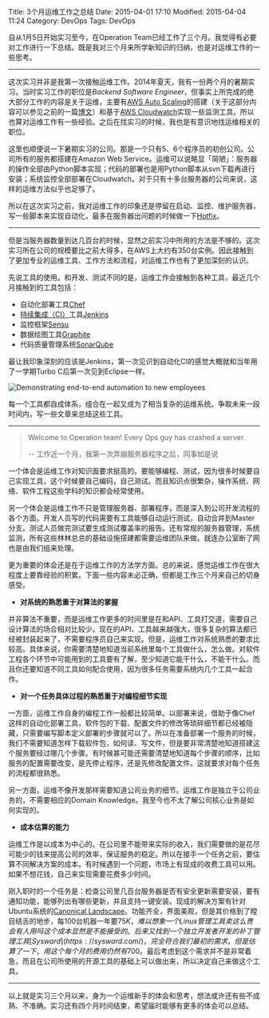 Title: 3个月运维工作之总结
Date: 2015-04-01 17:10
Modified: 2015-04-04 11:24
Category: DevOps
Tags: DevOps


自从1月5日开始实习至今，在Operation Team已经工作了三个月。我觉得有必要对工作进行一下总结。既是我对三个月来所学新知识的归纳，也是对运维工作的一些思考。

---
这次实习并非是我第一次接触运维工作。2014年夏天，我有一份两个月的暑期实习。当时实习工作的职位是*Backend Software Engineer*，但事实上所完成的绝大部分工作的内容是关于运维，主要有[AWS Auto Scaling](http://aws.amazon.com/autoscaling/)的搭建（关于这部分内容可以参见之前的一篇[博文](http://yumminhuang.github.io/zai-aws-auto-scaling-group-zhong-ti-huan-instance.html)）和基于[AWS Cloudwatch](http://aws.amazon.com/cloudwatch/)实现一些监测工具。所以也算对运维工作有一些经验。之后在找实习的时候，我也是有意识地找运维相关的职位。

这里也顺便说一下暑期实习的公司。那是一个只有5、6个程序员的初创公司。公司所有的服务都搭建在Amazon Web Service。运维可以说略显「简陋」：服务器的操作全部由Python脚本实现；代码的部署也是用Python脚本从svn下载再进行安装；系统监控全部部署在Cloudwatch。对于只有十多台服务器的公司来说，这样的运维方法似乎也足够了。

所以在这次实习之前，我对运维工作的印象还是停留在启动、监控、维护服务器，写一些脚本来实现自动化，最多在服务器出问题的时候做一下[Hotfix](http://en.wikipedia.org/wiki/Hotfix)。

---
但是当服务器数量到达几百台的时候，显然之前实习中所用的方法是不够的。这次实习所在公司的规模要比之前大得多，在AWS上大约有350台实例。因此接触到了更加专业的运维工具、工作方法和流程，对运维工作也有了更加深刻的认识。

先说工具的使用。和开发、测试不同的是，运维工作会接触到各种工具，最近几个月接触到的工具包括：

* 自动化部署工具[Chef](https://www.chef.io/chef/)
* [持续集成（CI）](http://en.wikipedia.org/wiki/Continuous_integration)工具[Jenkins](https://jenkins-ci.org/)
* 监控框架[Sensu](http://sensuapp.org/)
* 数据绘图工具[Graphite](http://graphite.wikidot.com/)
* 代码质量管理系统[SonarQube](http://www.sonarqube.org/)

最让我印象深刻的应该是Jenkins，第一次见识到自动化CI的感觉大概就和当年用了一学期Turbo C后第一次见到Eclipse一样。

![Demonstrating end-to-end automation to new employees](http://media.tumblr.com/fe40a2da7c8e594479f48fd8450817d5/tumblr_inline_nczuo9C9ov1raprkq.gif)

每一个工具都自成体系，组合在一起又成为了相当复杂的运维系统。争取未来一段时间内，写一些文章来总结这些工具。

---
> Welcome to Operation team! Every Ops guy has crashed a server.
> 
> -- 工作近一个月，我第一次弄崩服务器程序之后，同事如是说

一个体会是运维工作对知识面要求挺高的。要能够编程、测试，因为很多时候要自己实现工具，这个时候要自己编码，自己测试。而且知识点很繁杂，操作系统、网络、软件工程这些学科的知识都会经常使用。

另一个体会是运维工作不只是管理服务器、部署程序，而是深入到公司开发流程的各个方面。开发人员写的代码需要有工具能够自动运行测试，自动合并到Master分支。测试人员做完测试要生成测试覆盖率的报告。还有常规的服务器管理，系统监测，所有这些林林总总的基础设施搭建都需要运维团队来做。就连办公室断了网也是由我们组来处理。

更为重要的体会还是在于运维工作的方法学方面。总的来说，感觉运维工作在很大程度上要靠经验的积累。下面一些内容未必正确，但都是工作三个月来自己的切身感受。

* **对系统的熟悉重于对算法的掌握**

并非算法不重要，而是运维工作更多的时间里是在和API、工具打交道，需要自己设计算法的场合相对比较少。现在的API、工具越来越强大，很多复杂的算法都已经被封装起来了，不需要程序员自己来实现。但是，运维工作对系统熟悉的要求比较高。具体来说，你需要清楚地知道当前系统里每个工具做什么，怎么做。对软件工程各个环节中可能用到的工具要有了解，至少知道它能干什么，不能干什么。而且你还要知道不同工具如何配合使用，因为很多任务需要系统内几个工具一起合作。

* **对一个任务具体过程的熟悉重于对编程细节实现**

一方面，运维工作自身的编程工作一般都比较简单。以部署来说，借助于像Chef这样的自动化部署工具，软件包的下载、配置文件的修改等琐碎细节都已经被隐藏，只需要编写脚本定义部署的步骤就可以了。所以在准备部署一个服务的时候，我们不需要知道怎样下载软件包，如何读、写文件，但是要非常清楚地知道搭建这个服务要经过哪几个步骤。有时候甚可能还需要清楚地知道每个步骤的顺序，比如服务的配置需要改变，是先停止程序，还是先修改配置文件。这就要求对每个任务的流程都很熟悉。

另一方面，运维不像开发那样需要知道公司业务的细节。运维工作是独立于公司业务的，不需要相应的Domain Knowledge。我至今也不太了解公司核心业务是如何实现的。

* **成本估算的能力**

运维工作是以成本为中心的。在公司里不能带来实际的收入，我们需要做的是花尽可能少的钱来提高公司的效率，保证服务的稳定。所以在接手一个任务之前，要估算不同解决方案的成本。有时候遇到一个问题，市场上有现成的收费工具可以用。如果不想花钱，自己来实现需要花费多少时间。

刚入职时的一个任务是：检查公司里几百台服务器是否有安全更新需要安装，要有通知功能，能够列出有哪些更新，并且支持一键安装。现成的解决方案有针对Ubuntu系统的[Canonical Landscape](https://landscape.canonical.com/)。功能齐全，界面美观，但是其价格到了瞠目结舌的地步，每100台机器一年要$75K，难以想象一个Linux管理工具卖这么贵会有人用吗这个成本显然是不能接受的。后来又找到一个独立开发者开发的补丁管理工具[Sysward](https://sysward.com/)，完全符合我们最初的需求，但是估算了一下，用这个每个月的费用仍然有$700。最后考虑到这个需求并不是非常着急，而且在公司所使用的开源工具的基础上可以做出来，所以决定自己来做这个工具。

---
以上就是实习三个月以来，身为一个运维新手的体会和思考，想法或许还有些不成熟、不准确。实习还有四个月时间结束，希望届时能够有更多的体会可以总结。